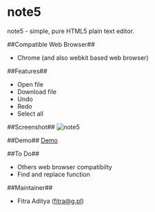 note5
=====

note5 - simple, pure HTML5 plain text editor.

##Compatible Web Browser##
* Chrome (and also webkit based web browser)

##Features##
* Open file
* Download file
* Undo
* Redo
* Select all

##Screenshot##
![note5](http://html5.web.id/note5/ss.png)

##Demo##
[Demo](http://html5.web.id/note5/)

##To Do##
* Others web browser compatibilty
* Find and replace function

##Maintainer##
* Fitra Aditya (fitra@g.pl)
